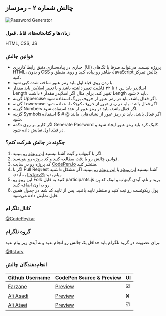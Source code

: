 ## چالش شماره ۲ - رمزساز

![Password Generator](Password.png)

### زبان‌ها و کتابخانه‌های قابل قبول

HTML, CSS, JS

### قوانین چالش

- اجباری در پیاده‌سازی دقیق رابط کاربری (UI) پروژه نیست. می‌توانید صرفا با تگ‌های HTML، و بدون CSS ظاهر رو پیاده کنید و روی منطق و JavaScript چالش تمرکز کنید.
- با زدن روی فیلد اول باید رمز عبور ساخته شده کپی شود.
- اسلایدر باید بین ۱ تا ۳۲ قابلیت تغییر داشته باشد و با تغییر اسلایدر باید مقدار Length تغییر کند. برای مثال اگر اسلایدر مقدار ۶ داشت Length باید ۶ شود.
- گزینه Uppercase اگر فعال باشد، باید در رمز عبور از حروف بزرگ استفاده شود.
- گزینه Lowercase اگر فعال باشد، باید در رمز عبور از حروف کوچک استفاده شود.
- گزینه Numbers اگر فعال باشد، باید در رمز عبور از عدد استفاده شود.
- گزینه Symbols اگر فعال باشد، باید در رمز عبور از نشانه‌هایی مانند @ # $ استفاده شود.
- اگر کاربر بر روی دکمه Generate Password کلیک کرد باید رمز عبور ایجاد شود و در فیلد اول نمایش داده شود.

### چگونه در چالش شرکت کنم؟

1. اگر با گیتهاب و گیت آشنا نیستید [این ویدئو](http://youtu.be/xDdal3QSypE) رو ببینید.
2. قوانین چالش رو با دقت مطالعه کنید و کد پروژه رو بنویسید.
3. کد پروژه رو در سایت [CodePen.io](https://codepen.io/) منتشر کنید.
4. اگر با Pull Request آشنا نیستید [این ویدئو](https://youtu.be/CML6vfKjQss?t=106) یا [این ویدئو](https://www.youtube.com/watch?v=HbSjyU2vf6Y&pp=ygURY29udHJpYnV0ZSBnaXRodWI%3D) رو ببینید. اگر مشکل داشتید به آیدی [ItsTarv@](https://t.me/ItsTarv) پیام بدید.
5. این ریپو رو Fork کنید به فایل participants.js برید و نام، آیدی گیتهاب و لینک کد پِن رو به اون اضافه کنید.
6. پول ریکوئست رو ثبت کنید و منتظر تایید باشید. پس از تایید کد شما در جدول همین فایل نمایش داده می‌شود.

### کانال تلگرام

[@CodePeykar](https://t.me/CodePeykar)

### گروه تلگرام

برای عضویت در گروه تلگرام باید حداقل یک چالش رو انجام بدید و به آیدی زیر پیام بدید.

[@ItsTarv](https://t.me/ItsTarv)

### انجام‌دهندگان چالش

| Github Username                             | CodePen Source & Preview                                    | UI  |
| ------------------------------------------- | ----------------------------------------------------------- | --- |
| [Farzane](https://github.com/farzane-na)    | [Preview](https://codepen.io/Farzane-Nazmabadi/pen/ZYEYqbr) | ☑️  |
| [Ali Asadi](https://github.com/Imaliasadi/) | [Preview](https://codepen.io/Imaliasadi/pen/ZYEGELN)        | ❌  |
| [Ali Ataei](https://github.com/aljatael)    | [Preview](https://codepen.io/aljatael/pen/dPyPgQY)          | ☑️  |
